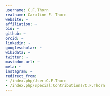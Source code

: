 ```yaml
---
username: C.F.Thorn
realname: Caroline F. Thorn
website: ~
affiliation: ~
bio: ~
github: ~
orcid: ~
linkedin: ~
googlescholar: ~
wikidata: ~
twitter: ~
mastodon-url: ~
meta: ~
instagram: ~
redirect_from:
- /index.php/User:C.F.Thorn
- /index.php/Special:Contributions/C.F.Thorn
---
```

